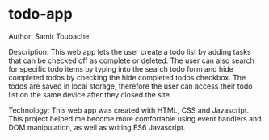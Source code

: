# todo-app

Author: Samir Toubache

Description:
This web app lets the user create a todo list by adding tasks that can be checked off as complete or deleted.
The user can also search for specific todo items by typing into the search todo form and hide completed todos by checking the hide completed todos checkbox.
The todos are saved in local storage, therefore the user can access their todo list on the same device after they closed the site.

Technology:
This web app was created with HTML, CSS and Javascript. This project helped me become more comfortable using event handlers and DOM manipulation, as well as writing ES6 Javascript.
